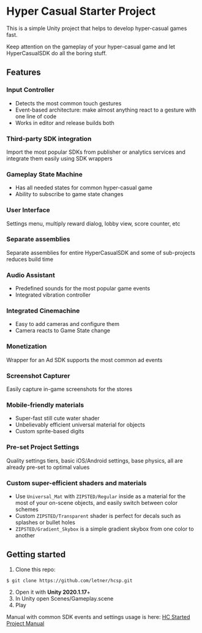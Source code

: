 # Hyper Casual Starter Project

This is a simple Unity project that helps to develop hyper-casual games fast.

Keep attention on the gameplay of your hyper-casual game and let HyperCasualSDK do all the boring stuff.

## Features

### Input Controller

- Detects the most common touch gestures
- Event-based architecture: make almost anything react to a gesture with one line of code
- Works in editor and release builds both

### Third-party SDK integration

Import the most popular SDKs from publisher or analytics services and integrate them easily using SDK wrappers 

### Gameplay State Machine

- Has all needed states for common hyper-casual game
- Ability to subscribe to game state changes

### User Interface

Settings menu, multiply reward dialog, lobby view, score counter, etc

### Separate assemblies

Separate assemblies for entire HyperCasualSDK and some of sub-projects reduces build time

### Audio Assistant

- Predefined sounds for the most popular game events
- Integrated vibration controller

### Integrated Cinemachine

- Easy to add cameras and configure them
- Camera reacts to Game State change

### Monetization

Wrapper for an Ad SDK supports the most common ad events

### Screenshot Capturer

Easily capture in-game screenshots for the stores

### Mobile-friendly materials

- Super-fast still cute water shader
- Unbelievably efficient universal material for objects
- Custom sprite-based digits

### Pre-set Project Settings

Quality settings tiers, basic iOS/Android settings, base physics, all are already pre-set to optimal values

### Custom super-efficient shaders and materials

- Use `Universal_Mat` with `ZIPSTED/Regular` inside as a material for the most of your on-scene objects, and easily switch between color schemes  
- Custom `ZIPSTED/Transparent` shader is perfect for decals such as splashes or bullet holes
- `ZIPSTED/Gradient_Skybox` is a simple gradient skybox from one color to another

## Getting started

1. Clone this repo:
  ```
  $ git clone https://github.com/letner/hcsp.git
  ```
2. Open it with **Unity 2020.1.17**+
3. In Unity open Scenes/Gameplay.scene
4. Play

Manual with common SDK events and settings usage is here: [HC Started Project Manual](MANUAL.md)
